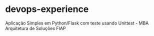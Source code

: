 # devops-experience
Aplicação Simples em Python/Flask com teste usando Unittest - MBA Arquitetura de Soluções FIAP
